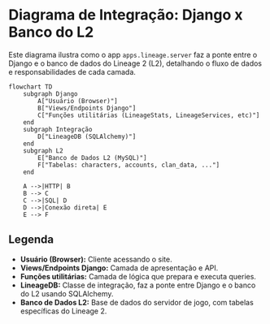 # Diagrama de Integração: Django x Banco do L2

Este diagrama ilustra como o app `apps.lineage.server` faz a ponte entre o Django e o banco de dados do Lineage 2 (L2), detalhando o fluxo de dados e responsabilidades de cada camada.

```mermaid
flowchart TD
    subgraph Django
        A["Usuário (Browser)"]
        B["Views/Endpoints Django"]
        C["Funções utilitárias (LineageStats, LineageServices, etc)"]
    end
    subgraph Integração
        D["LineageDB (SQLAlchemy)"]
    end
    subgraph L2
        E["Banco de Dados L2 (MySQL)"]
        F["Tabelas: characters, accounts, clan_data, ..."]
    end

    A -->|HTTP| B
    B --> C
    C -->|SQL| D
    D -->|Conexão direta| E
    E --> F
```

## Legenda
- **Usuário (Browser):** Cliente acessando o site.
- **Views/Endpoints Django:** Camada de apresentação e API.
- **Funções utilitárias:** Camada de lógica que prepara e executa queries.
- **LineageDB:** Classe de integração, faz a ponte entre Django e o banco do L2 usando SQLAlchemy.
- **Banco de Dados L2:** Base de dados do servidor de jogo, com tabelas específicas do Lineage 2. 